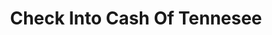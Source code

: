 ---
title: Check Into Cash Of Tennesee
slug: check-into-cash-of-tennesee
updated-on: '2024-05-30T13:44:31.749Z'
created-on: '2024-05-30T13:41:46.671Z'
published-on: '2024-05-30T13:54:32.469Z'
f_city-state-2:
- cms/city/jacksboro-tn.md
- cms/city/lexington-tn.md
- cms/city/savannah-tn.md
- cms/city/murfreesboro-tn.md
- cms/city/madison-tn.md
- cms/city/milan-tn.md
- cms/city/hixson-tn.md
- cms/city/cookeville-tn.md
- cms/city/greeneville-tn.md
- cms/city/paris-tn.md
- cms/city/sparta-tn.md
- cms/city/elizabethton-tn.md
- cms/city/morristown-tn.md
- cms/city/kingsport-tn.md
- cms/city/winchester-tn.md
- cms/city/dayton-tn.md
- cms/city/millington-tn.md
- cms/city/springfield-tn.md
- cms/city/dickson-tn.md
- cms/city/newport-tn.md
- cms/city/lawrenceburg-tn.md
- cms/city/humboldt-tn.md
- cms/city/pulaski-tn.md
- cms/city/smyrna-tn.md
- cms/city/jackson-tn.md
- cms/city/antioch-tn.md
- cms/city/tullahoma-tn.md
- cms/city/sevierville-tn.md
- cms/city/columbia-tn.md
- cms/city/clarksville-tn.md
- cms/city/jasper-tn.md
- cms/city/cleveland-tn.md
- cms/city/mc-minnville-tn.md
- cms/city/oak-ridge-tn.md
- cms/city/union-city-tn.md
- cms/city/soddy-daisy-tn.md
- cms/city/mountain-city-tn.md
f_locations:
- cms/payday-loan/check-into-cash-of-tennesee-13586.md
- cms/payday-loan/check-into-cash-of-tennesee-13587.md
- cms/payday-loan/check-into-cash-of-tennesee-13588.md
- cms/payday-loan/check-into-cash-of-tennesee-13589.md
- cms/payday-loan/check-into-cash-of-tennesee-13590.md
- cms/payday-loan/check-into-cash-of-tennesee-13591.md
- cms/payday-loan/check-into-cash-of-tennesee-13592.md
- cms/payday-loan/check-into-cash-of-tennesee-13593.md
- cms/payday-loan/check-into-cash-of-tennesee-13594.md
- cms/payday-loan/check-into-cash-of-tennesee-13595.md
- cms/payday-loan/check-into-cash-of-tennesee-13596.md
- cms/payday-loan/check-into-cash-of-tennesee-13597.md
- cms/payday-loan/check-into-cash-of-tennesee-13598.md
- cms/payday-loan/check-into-cash-of-tennesee-13599.md
- cms/payday-loan/check-into-cash-of-tennesee-13600.md
- cms/payday-loan/check-into-cash-of-tennesee-13601.md
- cms/payday-loan/check-into-cash-of-tennesee-13602.md
- cms/payday-loan/check-into-cash-of-tennesee-13603.md
- cms/payday-loan/check-into-cash-of-tennesee-13604.md
- cms/payday-loan/check-into-cash-of-tennesee-13605.md
- cms/payday-loan/check-into-cash-of-tennesee-13606.md
- cms/payday-loan/check-into-cash-of-tennesee-13607.md
- cms/payday-loan/check-into-cash-of-tennesee-13608.md
- cms/payday-loan/check-into-cash-of-tennesee-13609.md
- cms/payday-loan/check-into-cash-of-tennesee-13610.md
- cms/payday-loan/check-into-cash-of-tennesee-13611.md
- cms/payday-loan/check-into-cash-of-tennesee-13612.md
- cms/payday-loan/check-into-cash-of-tennesee-13613.md
- cms/payday-loan/check-into-cash-of-tennesee-13614.md
- cms/payday-loan/check-into-cash-of-tennesee-13615.md
- cms/payday-loan/check-into-cash-of-tennesee-13616.md
- cms/payday-loan/check-into-cash-of-tennesee-13617.md
- cms/payday-loan/check-into-cash-of-tennesee-13618.md
- cms/payday-loan/check-into-cash-of-tennesee-13619.md
- cms/payday-loan/check-into-cash-of-tennesee-13620.md
- cms/payday-loan/check-into-cash-of-tennesee-13621.md
- cms/payday-loan/check-into-cash-of-tennesee-13622.md
- cms/payday-loan/check-into-cash-of-tennesee-13623.md
- cms/payday-loan/check-into-cash-of-tennesee-13624.md
- cms/payday-loan/check-into-cash-of-tennesee-13625.md
f_states:
- cms/state/tennessee.md
layout: '[company].html'
tags: company
---